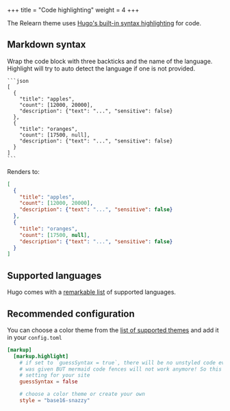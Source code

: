 +++
title = "Code highlighting"
weight = 4
+++

The Relearn theme uses [Hugo's built-in syntax highlighting](https://gohugo.io/content-management/syntax-highlighting/) for code.

## Markdown syntax

Wrap the code block with three backticks and the name of the language. Highlight will try to auto detect the language if one is not provided.

<!-- markdownlint-disable MD046 -->
````plaintext
```json
[
  {
    "title": "apples",
    "count": [12000, 20000],
    "description": {"text": "...", "sensitive": false}
  },
  {
    "title": "oranges",
    "count": [17500, null],
    "description": {"text": "...", "sensitive": false}
  }
]
```
````
<!-- markdownlint-disable MD046 -->

Renders to:

```json
[
  {
    "title": "apples",
    "count": [12000, 20000],
    "description": {"text": "...", "sensitive": false}
  },
  {
    "title": "oranges",
    "count": [17500, null],
    "description": {"text": "...", "sensitive": false}
  }
]
```

## Supported languages

Hugo comes with a [remarkable list](https://gohugo.io/content-management/syntax-highlighting/#list-of-chroma-highlighting-languages) of supported languages.

## Recommended configuration

You can choose a color theme from the [list of supported themes](https://xyproto.github.io/splash/docs/all.html) and add it in your `config.toml`

````toml
[markup]
  [markup.highlight]
    # if set to `guessSyntax = true`, there will be no unstyled code even if no language
    # was given BUT mermaid code fences will not work anymore! So this is a mandatory
    # setting for your site
    guessSyntax = false

    # choose a color theme or create your own
    style = "base16-snazzy"
````
